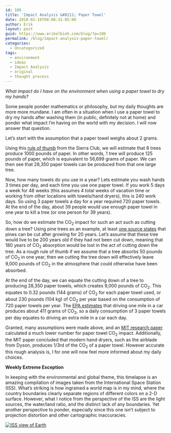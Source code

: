 ```yaml
---
id: 106
title: 'Impact Analysis &#8211; Paper Towel'
date: 2018-02-16T08:00:31-05:00
author: Erik
layout: post
guid: https://www.erikelbieh.com/blog/?p=106
permalink: /blog/impact-analysis-paper-towel/
categories:
  - Uncategorized
tags:
  - environment
  - ideas
  - Impact Analysis
  - original
  - thought process
---
```

_What impact do I have on the environment when using a paper towel to dry my hands?_

Some people ponder mathematics or philosophy, but my daily thoughts are more more mundane. I am often in a situation when I use a paper towel to dry my hands after washing them (in public, definitely not at home) and ponder what impact I’m having on the world with my decision. I will now answer that question.

Let’s start with the assumption that a paper towel weighs about 2 grams.

<!--more-->

Using this [rule of thumb](https://www.sierraclub.org/sierra/2014-4-july-august/green-life/how-much-paper-does-one-tree-produce) from the Sierra Club, we will estimate that 8 trees produce 1000 pounds of paper. In other words, 1 tree will produce 125 pounds of paper, which is equivalent to 56,699 grams of paper. We can then see that 28,350 paper towels can be produced from that one large tree.

Now, how many towels do you use in a year? Lets estimate you wash hands 3 times per day, and each time you use one paper towel. If you work 5 days a week for 48 weeks (this assumes 4 total weeks of vacation time or working from other locations with towels/hand dryers), this is 240 work days. So using 3 paper towels a day for a year required 720 paper towels. At the end of the day, about 39 people would use enough paper towel in one year to kill a tree (or one person for 39 years).

So, how do we estimate the CO<sub>2 </sub>impact for such an act such as cutting down a tree? Using pine trees as an example, at least [one source states](http://www.sfrc.ufl.edu/Extension/FFSnl/ffsnl34e.htm) that pines can be cut after growing for 20 years. Let’s assume that these tree would live to be 200 years old if they had not been cut down, meaning that 180 years of CO<sub>2</sub> absorption would be lost in the act of cutting down the tree. As a rough rule of thumb if we assume that a tree absorbs 50 pounds of CO<sub>2</sub> in one year, then we cutting the tree down will effectively leave 9,000 pounds of CO<sub>2</sub> in the atmosphere that could otherwise have been absorbed.

At the end of the day, we can equate the cutting down of a tree to producing 28,350 paper towels, which creates 9,000 pounds of CO<sub>2</sub>. This equates to 0.32 pounds (144 grams) of CO<sub>2</sub> for each paper towel used, or about 230 pounds (104 kg) of CO<sub>2</sub> per year based on the consumption of 720 paper towels per year. The [EPA estimates](https://www.epa.gov/greenvehicles/greenhouse-gas-emissions-typical-passenger-vehicle) that driving one mile in a car produces about 411 grams of CO<sub>2</sub>, so a daily consumption of 3 paper towels per day equates to driving an extra mile in a car each day.

Granted, many assumptions were made above, and an [MIT research paper](http://msl.mit.edu/Publications/HandDryingLCA-ExecutiveSummary.PDF) calculated a much lower number for paper towel CO<sub>2</sub> impact. Additionally, the MIT paper concluded that modern hand dryers, such as the airblade from Dyson, produces 1/3rd of the CO<sub>2</sub> of a paper towel. However accurate this rough analysis is, I for one will now feel more informed about my daily choices.

**Weekly Extreme Exception**

In keeping with the environmental and global theme, this timelapse is an amazing compilation of images taken from the International Space Station (ISS). What’s striking is how ingrained a world map is in my mind, where the country boundaries clearly separate regions of different colors on a 2-D surface. However, what I notice from the perspective of the ISS are the light sources, the water/land ratio, and the distinct lack of any boundaries. Yet another perspective to ponder, especially since this one isn’t subject to projection distortion and other cartographic inaccuracies.

[![ISS view of Earth](http://img.youtube.com/vi/FG0fTKAqZ5g/0.jpg)](http://www.youtube.com/watch?v=FG0fTKAqZ5g "All Alone in the Night - Time-lapse footage of the Earth as seen from the ISS")
